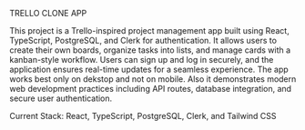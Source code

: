 TRELLO CLONE APP

This project is a Trello-inspired project management app built using React, TypeScript, PostgreSQL, and Clerk for authentication. It allows users to create their own boards, organize tasks into lists, and manage cards with a kanban-style workflow. Users can sign up and log in securely, and the application ensures real-time updates for a seamless experience. The app works best only on dekstop and not on mobile. Also it demonstrates modern web development practices including API routes, database integration, and secure user authentication.

Current Stack: React, TypeScript, PostgreSQL, Clerk, and Tailwind CSS
